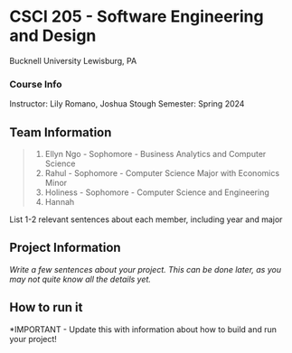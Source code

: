 # CSCI 205 - Software Engineering and Design
Bucknell University
Lewisburg, PA
### Course Info
Instructor: Lily Romano, Joshua Stough
Semester: Spring 2024
## Team Information
>1. Ellyn Ngo - Sophomore - Business Analytics and Computer Science
>2. Rahul - Sophomore - Computer Science Major with Economics Minor
>3. Holiness - Sophomore - Computer Science and Engineering 
>4. Hannah



List 1-2 relevant sentences about each member, including year and major
## Project Information
*Write a few sentences about your project. This can be done later, as you
may not quite know all the details yet.*
## How to run it
*IMPORTANT - Update this with information about how to build and run your
project!
